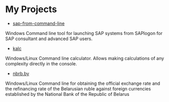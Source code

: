 # My Projects

* [sap-from-command-line](https://rygor83.github.io/sap-command-line/)

Windows Command line tool for launching SAP systems from SAPlogon for SAP consultant and advanced SAP users.

* [kalc](https://rygor83.github.io/kalc/)

Windows/Linux Command line calculator. Allows making calculations of any complexity directly in the console.

* [nbrb.by](https://rygor83.github.io/nbrb_by/)

Windows/Linux Command line for obtaining the official exchange rate and the refinancing rate of the Belarusian ruble against foreign currencies established by the National Bank of the Republic of Belarus
